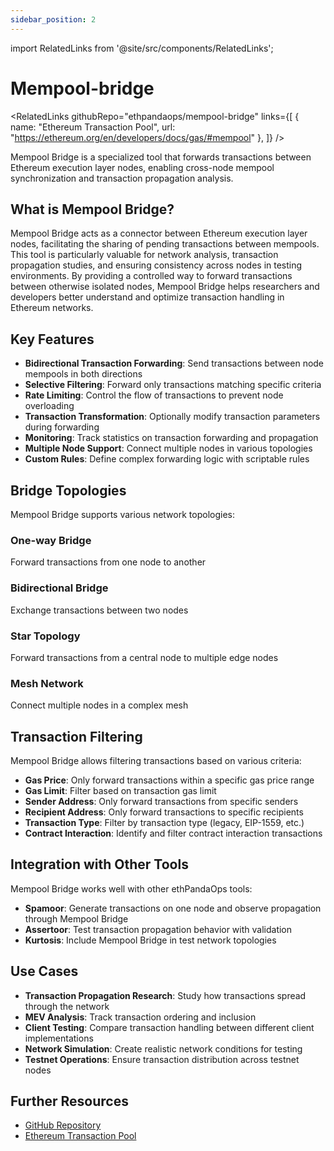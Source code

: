 ```yaml
---
sidebar_position: 2
---
```



import RelatedLinks from '@site/src/components/RelatedLinks';

# Mempool-bridge

<RelatedLinks 
  githubRepo="ethpandaops/mempool-bridge"
  links={[
    {
      name: "Ethereum Transaction Pool",
      url: "https://ethereum.org/en/developers/docs/gas/#mempool"
    },
  ]}
/>


Mempool Bridge is a specialized tool that forwards transactions between Ethereum execution layer nodes, enabling cross-node mempool synchronization and transaction propagation analysis.

## What is Mempool Bridge?

Mempool Bridge acts as a connector between Ethereum execution layer nodes, facilitating the sharing of pending transactions between mempools. This tool is particularly valuable for network analysis, transaction propagation studies, and ensuring consistency across nodes in testing environments. By providing a controlled way to forward transactions between otherwise isolated nodes, Mempool Bridge helps researchers and developers better understand and optimize transaction handling in Ethereum networks.

## Key Features

- **Bidirectional Transaction Forwarding**: Send transactions between node mempools in both directions
- **Selective Filtering**: Forward only transactions matching specific criteria
- **Rate Limiting**: Control the flow of transactions to prevent node overloading
- **Transaction Transformation**: Optionally modify transaction parameters during forwarding
- **Monitoring**: Track statistics on transaction forwarding and propagation
- **Multiple Node Support**: Connect multiple nodes in various topologies
- **Custom Rules**: Define complex forwarding logic with scriptable rules

## Bridge Topologies

Mempool Bridge supports various network topologies:

### One-way Bridge
Forward transactions from one node to another

### Bidirectional Bridge
Exchange transactions between two nodes

### Star Topology
Forward transactions from a central node to multiple edge nodes

### Mesh Network
Connect multiple nodes in a complex mesh

## Transaction Filtering

Mempool Bridge allows filtering transactions based on various criteria:

- **Gas Price**: Only forward transactions within a specific gas price range
- **Gas Limit**: Filter based on transaction gas limit
- **Sender Address**: Only forward transactions from specific senders
- **Recipient Address**: Only forward transactions to specific recipients
- **Transaction Type**: Filter by transaction type (legacy, EIP-1559, etc.)
- **Contract Interaction**: Identify and filter contract interaction transactions

## Integration with Other Tools

Mempool Bridge works well with other ethPandaOps tools:

- **Spamoor**: Generate transactions on one node and observe propagation through Mempool Bridge
- **Assertoor**: Test transaction propagation behavior with validation
- **Kurtosis**: Include Mempool Bridge in test network topologies

## Use Cases

- **Transaction Propagation Research**: Study how transactions spread through the network
- **MEV Analysis**: Track transaction ordering and inclusion
- **Client Testing**: Compare transaction handling between different client implementations
- **Network Simulation**: Create realistic network conditions for testing
- **Testnet Operations**: Ensure transaction distribution across testnet nodes

## Further Resources

- [GitHub Repository](https://github.com/ethpandaops/mempool-bridge)
- [Ethereum Transaction Pool](https://ethereum.org/en/developers/docs/gas/#mempool) 